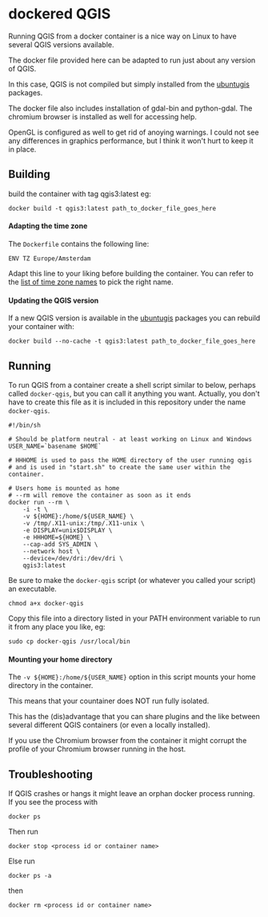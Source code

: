 dockered QGIS
=========

Running QGIS from a docker container is a nice way on Linux to have several QGIS versions available.

The docker file provided here can be adapted to run just about any version of QGIS.

In this case, QGIS is not compiled but simply installed from the [ubuntugis](http://qgis.org/ubuntugis) packages.

The docker file also includes installation of gdal-bin and python-gdal.
The chromium browser is installed as well for accessing help.

OpenGL is configured as well to get rid of anoying warnings. I could not see any differences in graphics performance, but I think it won't hurt to keep it in place.


Building
-----------

build the container with tag qgis3:latest eg:

	docker build -t qgis3:latest path_to_docker_file_goes_here
	
#### Adapting the time zone ####

The `Dockerfile` contains the following line:

	ENV TZ Europe/Amsterdam
	
Adapt this line to your liking before building the container. You can refer to the [list of time zone names](https://en.wikipedia.org/wiki/List_of_tz_database_time_zones) to pick the right name.

#### Updating the QGIS version ####

If a new QGIS version is available in the [ubuntugis](http://qgis.org/ubuntugis) packages you can rebuild your container with:

	docker build --no-cache -t qgis3:latest path_to_docker_file_goes_here

Running
-----------

To run QGIS from a container create a shell script similar to below, perhaps called `docker-qgis`, but you can call it anything you want. Actually, you don't have to create this file as it is included in this repository under the name `docker-qgis`.


	#!/bin/sh

	# Should be platform neutral - at least working on Linux and Windows
	USER_NAME=`basename $HOME`

	# HHHOME is used to pass the HOME directory of the user running qgis
	# and is used in "start.sh" to create the same user within the container.

	# Users home is mounted as home
	# --rm will remove the container as soon as it ends
	docker run --rm \
	    -i -t \
	    -v ${HOME}:/home/${USER_NAME} \
	    -v /tmp/.X11-unix:/tmp/.X11-unix \
	    -e DISPLAY=unix$DISPLAY \
	    -e HHHOME=${HOME} \
	    --cap-add SYS_ADMIN \
	    --network host \
	    --device=/dev/dri:/dev/dri \
	    qgis3:latest

Be sure to make the `docker-qgis` script (or whatever you called your script) an executable.

	chmod a+x docker-qgis

Copy this file into a directory listed in your PATH environment variable to run it from any place you like, eg:

	sudo cp docker-qgis /usr/local/bin

#### Mounting your home directory ####

The `-v ${HOME}:/home/${USER_NAME}` option in this script mounts your home directory in the container.

This means that your countainer does NOT run fully isolated.

This has the (dis)advantage that you can share plugins and the like between several different QGIS containers (or even a locally installed).

If you use the Chromium browser from the container it might corrupt the profile of your Chromium browser running in the host.

Troubleshooting
---------------------

If QGIS crashes or hangs it might leave an orphan docker process running. If you see the process with 

	docker ps

Then run 

	docker stop <process id or container name>

Else run 

	docker ps -a

then

	docker rm <process id or container name>